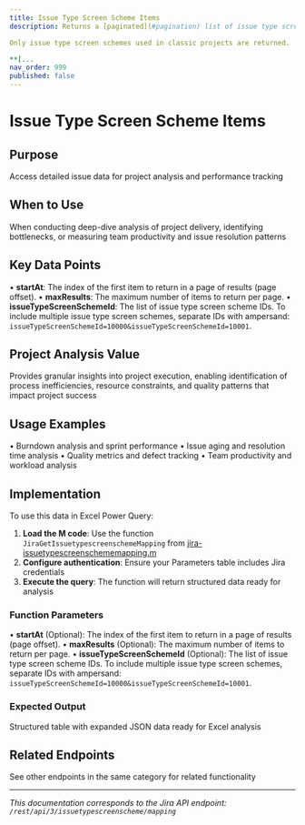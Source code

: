 ```yaml
---
title: Issue Type Screen Scheme Items
description: Returns a [paginated](#pagination) list of issue type screen scheme items.

Only issue type screen schemes used in classic projects are returned.

**[...
nav_order: 999
published: false
---
```


# Issue Type Screen Scheme Items

## Purpose
Access detailed issue data for project analysis and performance tracking

## When to Use
When conducting deep-dive analysis of project delivery, identifying bottlenecks, or measuring team productivity and issue resolution patterns

## Key Data Points
• **startAt**: The index of the first item to return in a page of results (page offset).
• **maxResults**: The maximum number of items to return per page.
• **issueTypeScreenSchemeId**: The list of issue type screen scheme IDs. To include multiple issue type screen schemes, separate IDs with ampersand: `issueTypeScreenSchemeId=10000&issueTypeScreenSchemeId=10001`.

## Project Analysis Value
Provides granular insights into project execution, enabling identification of process inefficiencies, resource constraints, and quality patterns that impact project success

## Usage Examples
• Burndown analysis and sprint performance
• Issue aging and resolution time analysis
• Quality metrics and defect tracking
• Team productivity and workload analysis

## Implementation
To use this data in Excel Power Query:

1. **Load the M code**: Use the function `JiraGetIssuetypescreenschemeMapping` from [jira-issuetypescreenschememapping.m](../assets/jira-issuetypescreenschememapping.m)
2. **Configure authentication**: Ensure your Parameters table includes Jira credentials
3. **Execute the query**: The function will return structured data ready for analysis

### Function Parameters
• **startAt** (Optional): The index of the first item to return in a page of results (page offset).
• **maxResults** (Optional): The maximum number of items to return per page.
• **issueTypeScreenSchemeId** (Optional): The list of issue type screen scheme IDs. To include multiple issue type screen schemes, separate IDs with ampersand: `issueTypeScreenSchemeId=10000&issueTypeScreenSchemeId=10001`.

### Expected Output
Structured table with expanded JSON data ready for Excel analysis

## Related Endpoints
See other endpoints in the same category for related functionality

---
*This documentation corresponds to the Jira API endpoint: `/rest/api/3/issuetypescreenscheme/mapping`*
